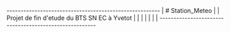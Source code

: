 *-------------------------------------------------------*
|	# Station_Meteo					                	|
| 	Projet de fin d'etude du BTS SN EC à Yvetot			| 
|	 		       										|
|														|
|						        						|
*-------------------------------------------------------*

